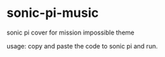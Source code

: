 # sonic-pi-music
sonic pi cover for mission impossible theme

usage: copy and paste the code to sonic pi and run.

